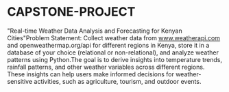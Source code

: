# CAPSTONE-PROJECT
"Real-time Weather Data Analysis and Forecasting for Kenyan Cities"Problem Statement: Collect weather data from www.weatherapi.com and openweathermap.org/api for different regions in Kenya, store it in a database of your choice (relational or non-relational), and analyze weather patterns using Python.The goal is to derive insights into temperature trends, rainfall patterns, and other weather variables across different regions. These insights can help users make informed decisions for weather-sensitive activities, such as agriculture, tourism, and outdoor events.
